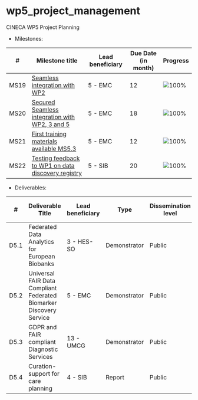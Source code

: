 # wp5_project_management

CINECA WP5 Project Planning

* Milestones: 

| # | Milestone title | Lead beneficiary | Due Date (in month) | Progress |
| -----------------|-----------------|------------------|------------------------------------------- |------- |
| MS19 | <a name="Seamless integration with WP2" href="https://docs.google.com/presentation/d/1sOI3pXk01ewnb4qnfYU1PnXbNIIyX4O5N-370HtACKc/edit#slide=id.p1">  Seamless integration with WP2</a>   | 5 - EMC | 12 | ![100%](https://progress-bar.dev/100/) |
| MS20 | <a name="Secured Seamless integration with WP2" href="https://docs.google.com/presentation/d/1Zil1d-oJKiLOCbVDDjfC2_OX-3ZRKTqtCnm0fc4Ri6o/edit#slide=id.p1">Secured Seamless integration with WP2, 3 and 5</a> | 5 - EMC | 18 |![100%](https://progress-bar.dev/100/)  |
| MS21 | <a name="First training materials available MS5.3" href="https://docs.google.com/presentation/d/1no7O6mDQ2O7FrpaEa9UNuXDB5oosk_2qTEp7njnjFJY/edit#slide=id.p1">First training materials available MS5.3</a>  | 5 - EMC | 12 | ![100%](https://progress-bar.dev/100/)  |
| MS22 |<a name="Testing feedback to WP1 on data discovery registry" href="https://docs.google.com/document/d/1tBg8bqnp4oxdavrA0dCkCZtGxS3v5Up-7cgHRUSlmMs/edit?ts=5ea84d31"> Testing feedback to WP1 on data discovery registry</a>  | 5 - SIB | 20 | ![100%](https://progress-bar.dev/100/)  |

* Deliverables:

| # | Deliverable Title | Lead beneficiary | Type | Dissemination level | Due Date (in months) |
|--- | ---------------------------------- | ---------------- | ---- | ------------------- | -------------------- |
| D5.1 | Federated Data Analytics for European Biobanks | 3 - HES-SO |  Demonstrator |  Public |  36 |
| D5.2 | Universal FAIR Data Compliant Federated Biomarker Discovery Service | 5 - EMC | Demonstrator |  Public | 48 |
| D5.3 | GDPR and FAIR compliant Diagnostic Services |  13 - UMCG |  Demonstrator | Public | 48 |
| D5.4 | Curation-support for care planning | 4 - SIB |  Report | Public | 48 |
